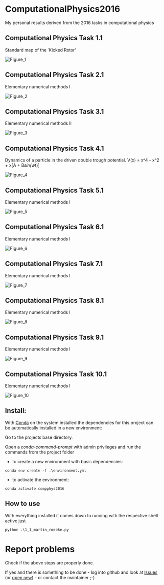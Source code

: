# ComputationalPhysics2016
 My personal results derived from the 2016 tasks in computational physics 

## Computational Physics Task 1.1
Standard map of the 'Kicked Rotor'

![Figure_1](resources/Figure_1.png "Standard map of the 'Kicked Rotor'")

## Computational Physics Task 2.1
Elementary numerical methods I

![Figure_2](resources/Figure_2.png "Determining the derivative of a function f(x) using three different methods")

## Computational Physics Task 3.1
Elementary numerical methods II

![Figure_3](resources/Figure_3.png "Determining the integral of a function f(x) using three different methods")

## Computational Physics Task 4.1
Dynamics of a particle in the driven double trough potential.
V(x) = x^4 - x^2 + x[A + B*sin(w*t)]

![Figure_4](resources/Figure_4.png "Dynamics of a particle in the driven double trough potential.")

## Computational Physics Task 5.1
Elementary numerical methods I

![Figure_5](resources/Figure_5.png "Determining the derivative of a function f(x) using three different methods")

## Computational Physics Task 6.1
Elementary numerical methods I

![Figure_6](resources/Figure_6.png "Determining the derivative of a function f(x) using three different methods")

## Computational Physics Task 7.1
Elementary numerical methods I

![Figure_7](resources/Figure_7.png "Determining the derivative of a function f(x) using three different methods")

## Computational Physics Task 8.1
Elementary numerical methods I

![Figure_8](resources/Figure_8.png "Determining the derivative of a function f(x) using three different methods")

## Computational Physics Task 9.1
Elementary numerical methods I

![Figure_9](resources/Figure_9.png "Determining the derivative of a function f(x) using three different methods")

## Computational Physics Task 10.1
Elementary numerical methods I

![Figure_10](resources/Figure_10.png "Determining the derivative of a function f(x) using three different methods")

## Install:
With [Conda](https://docs.conda.io/en/latest/) on the system installed the dependencies for this project can be automatically installed in a new environment:

Go to the projects base directory.

Open a *conda-command-prompt* with admin privileges and run the commands from the project folder
- to create a new environment with basic dependencies:
```shell
conda env create -f .\environment.yml
```
- to activate the environment:
```shell
conda activate compphys2016
```

## How to use

With everything installed it comes down to running with the respective shell active just
```shell
python .\1_1_martin_roebke.py
```


# Report problems
Check if the above steps are properly done.

If yes and there is something to be done - log into github and look at [Issues](https://github.com/VaeterchenFrost/ComputationalPhysics2016/issues) (or [open new](https://github.com/VaeterchenFrost/ComputationalPhysics2016/issues/new/choose))  - 
or contact the maintainer ;-)